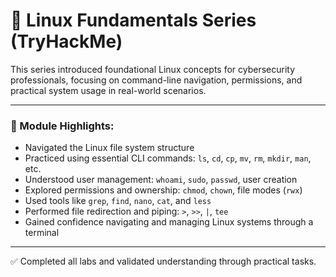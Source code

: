 # 🐧 Linux Fundamentals Series (TryHackMe)

This series introduced foundational Linux concepts for cybersecurity professionals, focusing on command-line navigation, permissions, and practical system usage in real-world scenarios.

---

### 🧩 Module Highlights:

- Navigated the Linux file system structure
- Practiced using essential CLI commands: `ls`, `cd`, `cp`, `mv`, `rm`, `mkdir`, `man`, etc.
- Understood user management: `whoami`, `sudo`, `passwd`, user creation
- Explored permissions and ownership: `chmod`, `chown`, file modes (`rwx`)
- Used tools like `grep`, `find`, `nano`, `cat`, and `less`
- Performed file redirection and piping: `>`, `>>`, `|`, `tee`
- Gained confidence navigating and managing Linux systems through a terminal

---

✅ Completed all labs and validated understanding through practical tasks.
